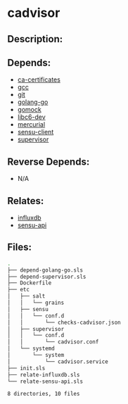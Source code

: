 # cadvisor

## Description:



## Depends:

  -  [ca-certificates](salt/ca-certificates)
  -  [gcc](salt/gcc)
  -  [git](salt/git)
  -  [golang-go](salt/golang-go)
  -  [gomock](salt/gomock)
  -  [libc6-dev](salt/libc6-dev)
  -  [mercurial](salt/mercurial)
  -  [sensu-client](salt/sensu-client)
  -  [supervisor](salt/supervisor)

## Reverse Depends:

  -  N/A

## Relates:

  -  [influxdb](salt/influxdb)
  -  [sensu-api](salt/sensu-api)

## Files:

```bash
.
├── depend-golang-go.sls
├── depend-supervisor.sls
├── Dockerfile
├── etc
│   ├── salt
│   │   └── grains
│   ├── sensu
│   │   └── conf.d
│   │       └── checks-cadvisor.json
│   ├── supervisor
│   │   └── conf.d
│   │       └── cadvisor.conf
│   └── systemd
│       └── system
│           └── cadvisor.service
├── init.sls
├── relate-influxdb.sls
└── relate-sensu-api.sls

8 directories, 10 files
```
